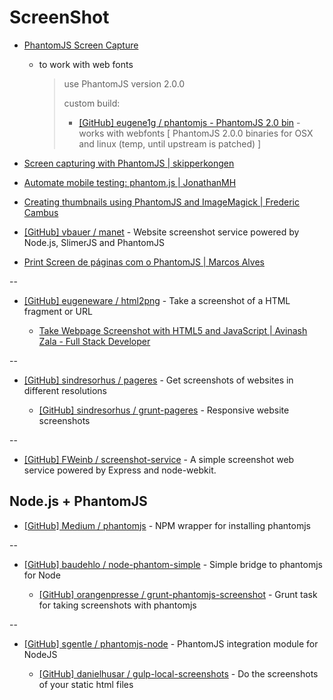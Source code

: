 # ScreenShot

* [PhantomJS Screen Capture](http://phantomjs.org/screen-capture.html)

  * to work with web fonts

    > use PhantomJS version 2.0.0
    >
    > custom build:
    > 
    > * [[GitHub] eugene1g / phantomjs - PhantomJS 2.0 bin](https://github.com/eugene1g/phantomjs/releases/tag/2.0.0-bin) - works with webfonts [ PhantomJS 2.0.0 binaries for OSX and linux (temp, until upstream is patched) ]

* [Screen capturing with PhantomJS | skipperkongen](http://skipperkongen.dk/2014/08/15/screen-capturing-with-phantomjs/)

* [Automate mobile testing: phantom.js | JonathanMH](http://jonathanmh.com/automate-mobile-testing-phantom-js/)

* [Creating thumbnails using PhantomJS and ImageMagick | Frederic Cambus](http://www.cambus.net/creating-thumbnails-using-phantomjs-and-imagemagick/)

* [[GitHub] vbauer / manet](https://github.com/vbauer/manet) - Website screenshot service powered by Node.js, SlimerJS and PhantomJS

* [Print Screen de páginas com o PhantomJS | Marcos Alves](http://blog.marcosalves.org/archives/31)

--

* [[GitHub] eugeneware / html2png](https://github.com/eugeneware/html2png) - Take a screenshot of a HTML fragment or URL

  * [Take Webpage Screenshot with HTML5 and JavaScript | Avinash Zala - Full Stack Developer](http://www.xpertdeveloper.com/2012/10/webpage-screenshot-with-html5-js/)

--

* [[GitHub] sindresorhus / pageres](https://github.com/sindresorhus/pageres) - Get screenshots of websites in different resolutions 

  * [[GitHub] sindresorhus / grunt-pageres](https://github.com/sindresorhus/grunt-pageres) - Responsive website screenshots

--

* [[GitHub] FWeinb / screenshot-service](https://github.com/FWeinb/screenshot-service) - A simple screenshot web service powered by Express and node-webkit.


## Node.js + PhantomJS

* [[GitHub] Medium / phantomjs](https://github.com/Medium/phantomjs) - NPM wrapper for installing phantomjs

--

* [[GitHub] baudehlo / node-phantom-simple](https://github.com/baudehlo/node-phantom-simple) - Simple bridge to phantomjs for Node

  * [[GitHub] orangenpresse / grunt-phantomjs-screenshot](https://github.com/orangenpresse/grunt-phantomjs-screenshot) - Grunt task for taking screenshots with phantomjs

--

* [[GitHub] sgentle / phantomjs-node](https://github.com/sgentle/phantomjs-node) - PhantomJS integration module for NodeJS

  * [[GitHub] danielhusar / gulp-local-screenshots](https://github.com/danielhusar/gulp-local-screenshots) - Do the screenshots of your static html files
